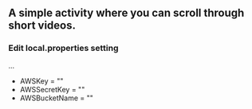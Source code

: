 ## A simple activity where you can scroll through short videos.

### Edit local.properties setting
...
- AWSKey = ""
- AWSSecretKey = ""
- AWSBucketName = ""
